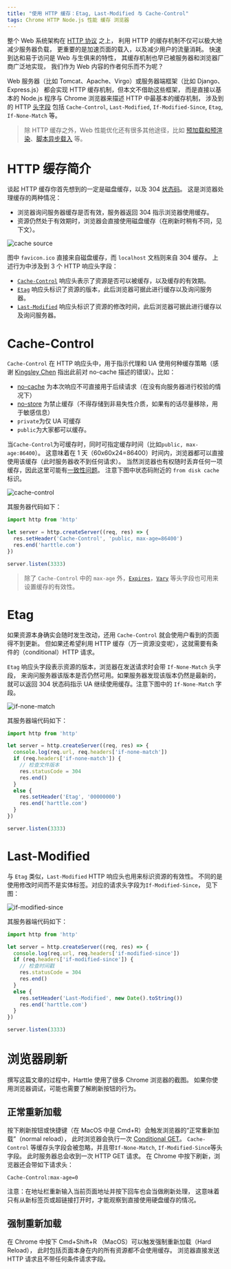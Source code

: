 ```yaml
---
title: "使用 HTTP 缓存：Etag, Last-Modified 与 Cache-Control"
tags: Chrome HTTP Node.js 性能 缓存 浏览器
---
```


整个 Web 系统架构在 [HTTP 协议][2616] 之上，
利用 HTTP 的缓存机制不仅可以极大地减少服务器负载，
更重要的是加速页面的载入，以及减少用户的流量消耗。
快速到达和易于访问是 Web 与生俱来的特性，
其缓存机制也早已被服务器和浏览器厂商广泛地实现，
我们作为 Web 内容的作者何乐而不为呢？

Web 服务器（比如 Tomcat、Apache、Virgo）或服务器端框架（比如 Django、Express.js）
都会实现 HTTP 缓存机制，但本文不借助这些框架，
而是直接以基本的 Node.js 程序与 Chrome 浏览器来描述 HTTP 中最基本的缓存机制，
涉及到的 HTTP [头字段][2616] 包括 `Cache-Control`, `Last-Modified`, `If-Modified-Since`, `Etag`, `If-None-Match` 等。

<!--more-->

> 除 HTTP 缓存之外，Web 性能优化还有很多其他途径，比如 [预加载和预渲染](/2015/10/06/html-cache.html)、[脚本异步载入](/2016/05/18/async-javascript-loading.html) 等。

# HTTP 缓存简介

谈起 HTTP 缓存你首先想到的一定是磁盘缓存，以及 304 [状态码][status-code]。
这是浏览器处理缓存的两种情况：

* 浏览器询问服务器缓存是否有效，服务器返回 304 指示浏览器使用缓存。
* 资源仍然处于有效期时，浏览器会直接使用磁盘缓存（在刷新时稍有不同，见下文）。

![cache source](/assets/img/blog/http/cache-source@2x.png)

图中 `favicon.ico` 直接来自磁盘缓存，而 `localhost` 文档则来自 304 缓存。
上述行为中涉及到 3 个 HTTP 响应头字段：

* [`Cache-Control`][cc] 响应头表示了资源是否可以被缓存，以及缓存的有效期。
* [`Etag`][et] 响应头标识了资源的版本，此后浏览器可据此进行缓存以及询问服务器。
* [`Last-Modified`][lm] 响应头标识了资源的修改时间，此后浏览器可据此进行缓存以及询问服务器。

# Cache-Control

`Cache-Control` 在 HTTP 响应头中，用于指示代理和 UA 使用何种缓存策略（感谢 [Kingsley Chen](http://kingsamchen.github.io/) 指出此前对 no-cache 描述的错误）。比如：

* [no-cache][no-cache] 为本次响应不可直接用于后续请求（在没有向服务器进行校验的情况下）
* [no-store][no-store] 为禁止缓存（不得存储到非易失性介质，如果有的话尽量移除，用于敏感信息）
* `private`为仅 UA 可缓存
* `public`为大家都可以缓存。


当`Cache-Control`为可缓存时，同时可指定缓存时间（比如`public, max-age:86400`）。
这意味着在 1 天（60x60x24=86400）时间内，浏览器都可以直接使用该缓存（此时服务器收不到任何请求）。
当然浏览器也有权随时丢弃任何一项缓存，因此这里可能有[一致性问题][best-practice]。
注意下图中状态码附近的 `from disk cache` 标识。

![cache-control](/assets/img/blog/http/cache-control@2x.png)

其服务器代码如下：

```javascript
import http from 'http'

let server = http.createServer((req, res) => {
  res.setHeader('Cache-Control', 'public, max-age=86400')
  res.end('harttle.com')
})

server.listen(3333)
```

> 除了 `Cache-Control` 中的 `max-age` 外，[`Expires`][expires]，[`Vary`][vary] 等头字段也可用来设置缓存的有效性。

# Etag

如果资源本身确实会随时发生改动，还用 `Cache-Control` 就会使用户看到的页面得不到更新。
但如果还希望利用 HTTP 缓存（万一资源没变呢），这就需要有条件的（conditional）HTTP 请求。

`Etag` 响应头字段表示资源的版本，浏览器在发送请求时会带 `If-None-Match` 头字段，
来询问服务器该版本是否仍然可用。如果服务器发现该版本仍然是最新的，
就可以返回 304 状态码指示 UA 继续使用缓存。注意下图中的 `If-None-Match` 字段。

![if-none-match](/assets/img/blog/http/if-none-match@2x.png)

其服务器端代码如下：

```javascript
import http from 'http'

let server = http.createServer((req, res) => {
  console.log(req.url, req.headers['if-none-match'])
  if (req.headers['if-none-match']) {
    // 检查文件版本
    res.statusCode = 304
    res.end()
  }
  else {
    res.setHeader('Etag', '00000000')
    res.end('harttle.com')
  }
})

server.listen(3333)
```

# Last-Modified

与 `Etag` 类似，`Last-Modified` HTTP 响应头也用来标识资源的有效性。
不同的是使用修改时间而不是实体标签。对应的请求头字段为`If-Modified-Since`，
见下图：

![if-modified-since](/assets/img/blog/http/if-modified-since@2x.png)

其服务器端代码如下：

```javascript
import http from 'http'

let server = http.createServer((req, res) => {
  console.log(req.url, req.headers['if-modified-since'])
  if (req.headers['if-modified-since']) {
    // 检查时间戳
    res.statusCode = 304
    res.end()
  }
  else {
    res.setHeader('Last-Modified', new Date().toString())
    res.end('harttle.com')
  }
})

server.listen(3333)
```

# 浏览器刷新

撰写这篇文章的过程中，Harttle 使用了很多 Chrome 浏览器的截图。
如果你使用浏览器调试，可能也需要了解刷新按钮的行为。

## 正常重新加载

按下刷新按钮或快捷键（在 MacOS 中是 Cmd+R）会触发浏览器的“正常重新加载”（normal reload），
此时浏览器会执行一次 [Conditional GET][cond]。
`Cache-Control` 等缓存头字段会被忽略，并且带`If-None-Match`, `If-Modified-Since`等头字段。
此时服务器总会收到一次 HTTP GET 请求。
在 Chrome 中按下刷新，浏览器还会带如下请求头：

```
Cache-Control:max-age=0
```

注意：在地址栏重新输入当前页面地址并按下回车也会当做刷新处理，
这意味着只有从新标签页或超链接打开时，才能观察到直接使用硬盘缓存的情况。

## 强制重新加载

在 Chrome 中按下 Cmd+Shift+R （MacOS）可以触发强制重新加载（Hard Reload），
此时包括页面本身在内的所有资源都不会使用缓存。
浏览器直接发送 HTTP 请求且不带任何条件请求字段。

[2616]: /2014/10/01/http.html
[status-code]: /2015/08/15/http-status-code.html
[cc]: https://developer.mozilla.org/en-US/docs/Web/HTTP/Headers/Cache-Control
[et]: https://developer.mozilla.org/en-US/docs/Web/HTTP/Headers/ETag
[lm]: https://developer.mozilla.org/zh-CN/docs/Web/HTTP/Headers/Last-Modified
[2616]: https://www.ietf.org/rfc/rfc2616.txt
[expires]: https://developer.mozilla.org/zh-CN/docs/Web/HTTP/Headers/Expires
[vary]: https://developer.mozilla.org/zh-CN/docs/Web/HTTP/Headers/vary
[cond]: https://developer.mozilla.org/zh-CN/docs/Web/HTTP/Conditional_requests
[best-practice]: /2017/04/04/http-cache-best-practice.html
[no-cache]: https://www.w3.org/Protocols/rfc2616/rfc2616-sec14.html#sec14.9.1
[no-store]: https://www.w3.org/Protocols/rfc2616/rfc2616-sec14.html#sec14.9.2
